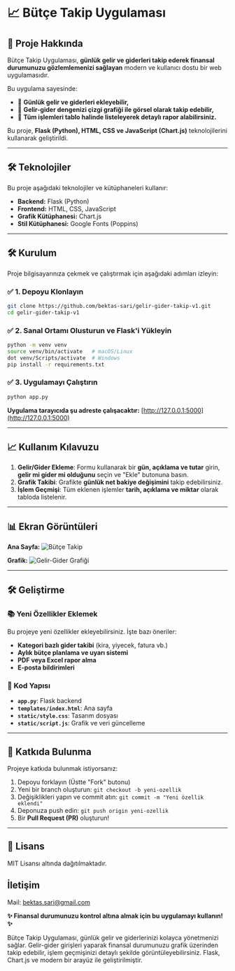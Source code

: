 # 📈 Bütçe Takip Uygulaması

## 🌟 Proje Hakkında
Bütçe Takip Uygulaması, **günlük gelir ve giderleri takip ederek finansal durumunuzu gözlemlemenizi sağlayan** modern ve kullanıcı dostu bir web uygulamasıdır. 

Bu uygulama sayesinde:
- 📅 **Günlük gelir ve giderleri ekleyebilir,**
- 🔬 **Gelir-gider dengenizi çizgi grafiği ile görsel olarak takip edebilir,**
- 📃 **Tüm işlemleri tablo halinde listeleyerek detaylı rapor alabilirsiniz.**

Bu proje, **Flask (Python), HTML, CSS ve JavaScript (Chart.js)** teknolojilerini kullanarak geliştirildi.

---

## 🛠️ Teknolojiler
Bu proje aşağıdaki teknolojiler ve kütüphaneleri kullanır:

- **Backend:** Flask (Python)
- **Frontend:** HTML, CSS, JavaScript
- **Grafik Kütüphanesi:** Chart.js
- **Stil Kütüphanesi:** Google Fonts (Poppins)

---

## 🛠️ Kurulum
Proje bilgisayarınıza çekmek ve çalıştırmak için aşağıdaki adımları izleyin:

### ✅ 1. Depoyu Klonlayın
```bash
git clone https://github.com/bektas-sari/gelir-gider-takip-v1.git
cd gelir-gider-takip-v1
```

### ✅ 2. Sanal Ortamı Olusturun ve Flask'i Yükleyin
```bash
python -m venv venv
source venv/bin/activate   # macOS/Linux
dot venv/Scripts/activate  # Windows
pip install -r requirements.txt
```

### ✅ 3. Uygulamayı Çalıştırın
```bash
python app.py
```

**Uygulama tarayıcıda şu adreste çalışacaktır:** [http://127.0.0.1:5000](http://127.0.0.1:5000)

---

## 📈 Kullanım Kılavuzu

1. **Gelir/Gider Ekleme**: Formu kullanarak bir **gün, açıklama ve tutar** girin, **gelir mi gider mi olduğunu** seçin ve "Ekle" butonuna basın.
2. **Grafik Takibi**: Grafikte **günlük net bakiye değişimini** takip edebilirsiniz.
3. **İşlem Geçmişi**: Tüm eklenen işlemler **tarih, açıklama ve miktar** olarak tabloda listelenir.

---

## 📊 Ekran Görüntüleri

**Ana Sayfa:**
![Bütçe Takip](https://via.placeholder.com/800x400.png?text=Ekran+G%C3%B6r%C3%BCnt%C3%BCs%C3%BC)

**Grafik:**
![Gelir-Gider Grafiği](https://via.placeholder.com/800x400.png?text=Gelir-Gider+Grafi%C4%9Fi)

---

## 🛠️ Geliştirme

### 📚 Yeni Özellikler Eklemek
Bu projeye yeni özellikler ekleyebilirsiniz. İşte bazı öneriler:

- **Kategori bazlı gider takibi** (kira, yiyecek, fatura vb.)
- **Aylık bütçe planlama ve uyarı sistemi**
- **PDF veya Excel rapor alma**
- **E-posta bildirimleri**

### 🔧 Kod Yapısı
- **`app.py`**: Flask backend
- **`templates/index.html`**: Ana sayfa
- **`static/style.css`**: Tasarım dosyası
- **`static/script.js`**: Grafik ve veri güncelleme

---

## 🚀 Katkıda Bulunma
Projeye katkıda bulunmak istiyorsanız:
1. Depoyu forklayın (Üstte "Fork" butonu)
2. Yeni bir branch oluşturun: `git checkout -b yeni-ozellik`
3. Değişiklikleri yapın ve commit atın: `git commit -m "Yeni özellik eklendi"`
4. Deponuza push edin: `git push origin yeni-ozellik`
5. Bir **Pull Request (PR)** oluşturun!

---

## 📢 Lisans
MIT Lisansı altında dağıtılmaktadır.

## İletişim
Mail: bektas.sari@gmail.com

**✨ Finansal durumunuzu kontrol altına almak için bu uygulamayı kullanın! ✨**


Bütçe Takip Uygulaması, günlük gelir ve giderlerinizi kolayca yönetmenizi sağlar. Gelir-gider girişleri yaparak finansal durumunuzu grafik üzerinden takip edebilir, işlem geçmişinizi detaylı şekilde görüntüleyebilirsiniz. Flask, Chart.js ve modern bir arayüz ile geliştirilmiştir. 